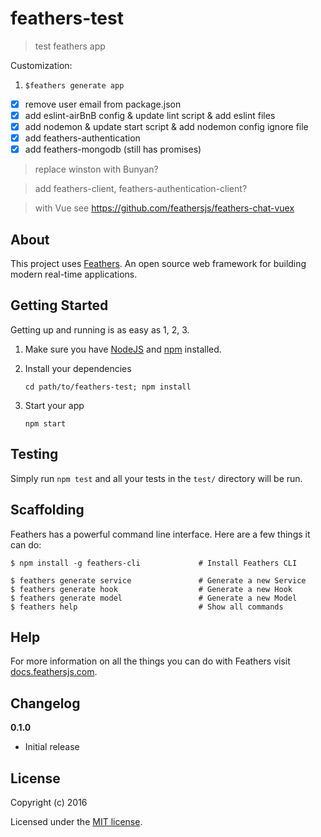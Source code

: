 # feathers-test

> test feathers app

Customization:
1. ```$feathers generate app```

* [x] remove user email from package.json
* [x] add eslint-airBnB config & update lint script & add eslint files
* [x] add nodemon & update start script & add nodemon config ignore file
* [x] add feathers-authentication
* [x] add feathers-mongodb (still has promises)

> replace winston with Bunyan?

> add feathers-client, feathers-authentication-client?

> with Vue see https://github.com/feathersjs/feathers-chat-vuex

## About

This project uses [Feathers](http://feathersjs.com). An open source web framework for building modern real-time applications.

## Getting Started

Getting up and running is as easy as 1, 2, 3.

1. Make sure you have [NodeJS](https://nodejs.org/) and [npm](https://www.npmjs.com/) installed.
2. Install your dependencies

    ```
    cd path/to/feathers-test; npm install
    ```

3. Start your app

    ```
    npm start
    ```

## Testing

Simply run `npm test` and all your tests in the `test/` directory will be run.

## Scaffolding

Feathers has a powerful command line interface. Here are a few things it can do:

```
$ npm install -g feathers-cli             # Install Feathers CLI

$ feathers generate service               # Generate a new Service
$ feathers generate hook                  # Generate a new Hook
$ feathers generate model                 # Generate a new Model
$ feathers help                           # Show all commands
```

## Help

For more information on all the things you can do with Feathers visit [docs.feathersjs.com](http://docs.feathersjs.com).

## Changelog

__0.1.0__

- Initial release

## License

Copyright (c) 2016

Licensed under the [MIT license](LICENSE).
